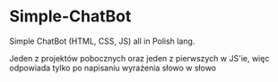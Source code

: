 # Simple-ChatBot
Simple ChatBot (HTML, CSS, JS)
all in Polish lang.

Jeden z projektów pobocznych oraz jeden z pierwszych w JS'ie, więc odpowiada tylko po napisaniu wyrażenia słowo w słowo
